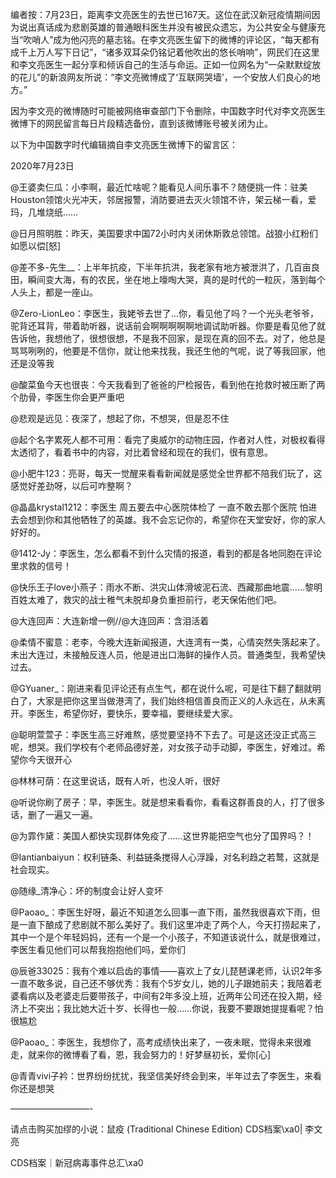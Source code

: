 编者按：7月23日，距离李文亮医生的去世已167天。这位在武汉新冠疫情期间因为说出真话成为悲剧英雄的普通眼科医生并没有被民众遗忘，为公共安全与健康充当“吹哨人”成为他闪亮的墓志铭。在李文亮医生留下的微博的评论区，“每天都有成千上万人写下日记”，“诸多双耳朵仍铭记着他吹出的悠长哨响”，网民们在这里和李文亮医生一起分享和倾诉自己的生活与命运。正如一位网名为“一朵默默绽放的花儿”的新浪网友所说：“李文亮微博成了‘互联网哭墙’，一个安放人们良心的地方。”

因为李文亮的微博随时可能被网络审查部门下令删除，中国数字时代对李文亮医生微博下的网民留言每日片段精选备份，直到该微博账号被关闭为止。 

以下为中国数字时代编辑摘自李文亮医生微博下的留言区：

2020年7月23日

@王婆卖仨瓜：小李啊，最近忙啥呢？能看见人间乐事不？随便挑一件：驻美Houston领馆火光冲天，邻居报警，消防要进去灭火领馆不许，架云梯一看，爱玛，几堆烧纸……

@日月照明胜：昨天，美国要求中国72小时内关闭休斯敦总领馆。战狼小红粉们如愿以偿[怒]

@差不多-先生__：上半年抗疫，下半年抗洪，我老家有地方被泄洪了，几百亩良田，瞬间变大海，有的农民，坐在地上嚎啕大哭，真的是时代的一粒灰，落到每个人头上，都是一座山。

@Zero-LionLeo：李医生，我姥爷去世了…你，看见他了吗？一个光头老爷爷，驼背还耳背，带着助听器，说话前会啊啊啊啊啊地调试助听器。你要是看见他了就告诉他，我想他了，很想很想，不是我不回家，是现在真的回不去。对了，他总是骂骂咧咧的，他要是不信你，就让他来找我，我还生他的气呢，说了等我回家，他还是没等我

@酸菜鱼今天也很丧：今天我看到了爸爸的尸检报告，看到他在抢救时被压断了两个肋骨，李医生你会更严重吧

@悲观是远见：夜深了，想起了你，不想哭，但是忍不住

@起个名字累死人都不可用：看完了奥威尔的动物庄园，作者对人性，对极权看得太透彻了，看着书中的内容，对比着曾经和现在的我们，很有意思。

@小肥牛123：亮哥，每天一觉醒来看看新闻就是感觉全世界都不陪我们玩了，这感觉好差劲呀，以后可咋整啊？

@晶晶krystal1212：李医生 周五要去中心医院体检了 一直不敢去那个医院 怕进去会想到你和其他牺牲了的英雄。我不会忘记你的，希望你在天堂安好，你的家人好好的。

@1412-Jy：李医生，怎么都看不到什么灾情的报道，看到的都是各地同胞在评论里求救的信号！

@快乐王子love小燕子：雨水不断、洪灾山体滑坡泥石流、西藏那曲地震……黎明百姓太难了，救灾的战士稚气未脱却身负重担前行，老天保佑他们吧。

@大连回声：大连新增一例//@大连回声：含泪活着

@柔情不蜜意：老李，今晚大连新闻报道，大连湾有一类，心情突然失落起来了。未出大连过，未接触反连人员，他是进出口海鲜的操作人员。普通类型，我希望快过去。

@GYuaner_：刚进来看见评论还有点生气，都在说什么呢，可是往下翻了翻就明白了，大家是把你这里当做港湾了，我们始终相信善良而正义的人永远在，从未离开。李医生，希望你好，要快乐，要幸福，要继续爱大家。

@聪明萱萱子：李医生高三好难熬，感觉要坚持不下去了。可是这还没正式高三呢，想哭。我们学校有个老师品德好差，对女孩子动手动脚，李医生，好难过。希望你今天很开心

@林林可荫：在这里说话，既有人听，也没人听，很好

@听说你刷了房子：早，李医生。就是想来看看你，看看这群善良的人，打了很多话，删了一遍又一遍。

@为霏作黛：美国人都快实现群体免疫了……这世界能把空气也分了国界吗？！

@Iantianbaiyun：权利链条、利益链条搅得人心浮躁，对名利趋之若鹜，这就是社会现实。

@随缘_清净心：坏的制度会让好人变坏

@Paoao_：李医生好呀，最近不知道怎么回事一直下雨，虽然我很喜欢下雨，但是一直下酿成了悲剧就不那么美好了。我们这里冲走了两个人，今天打捞起来了，其中一个是个年轻妈妈，还有一个是一个小孩子，不知道该说什么，就是很难过，李医生看见他们可以帮我抱抱他们吗，爱你们

@辰爸33025：我有个难以启齿的事情——喜欢上了女儿琵琶课老师，认识2年多一直不敢多说，自己还不够优秀：我有个5岁女儿，她的儿子跟她前夫；我陪着老婆看病以及老婆走后要带孩子，中间有2年多没上班，近两年公司还在投入期，经济上不突出；我比她大近十岁、长得也一般……你说，我要不要跟她提提看呢？怕很尴尬

@Paoao_：李医生，我想你了，高考成绩快出来了，一夜未眠，觉得未来很难走，就来你的微博看了看，恩，我会努力的！好梦昼初长，爱你[心]

@青青vivi子衿：世界纷纷扰扰，我坚信美好终会到来，半年过去了李医生，来看你还是想哭

&#8212;&#8212;&#8212;&#8212;&#8212;&#8212;&#8212;&#8212;&#8212;-

请点击购买加缪的小说：鼠疫 (Traditional Chinese Edition) CDS档案\xa0| 李文亮

CDS档案｜新冠病毒事件总汇\xa0


